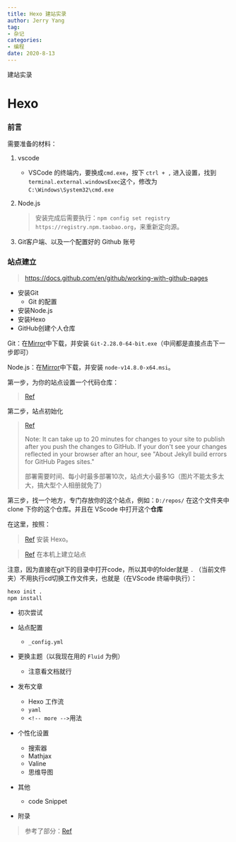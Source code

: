 ```yaml
---
title: Hexo 建站实录
author: Jerry Yang
tag:
- 杂记
categories:
- 编程
date: 2020-8-13
---
```


建站实录

<!-- more -->

# Hexo

### 前言

需要准备的材料：

1. vscode
   - VSCode 的终端内，要换成`cmd.exe`，按下 `ctrl + ,` 进入设置，找到 `terminal.external.windowsExec`这个，修改为 `C:\Windows\System32\cmd.exe`
2. Node.js

   > 安装完成后需要执行：`npm config set registry https://registry.npm.taobao.org`，来重新定向源。

3. Git客户端、以及一个配置好的 Github 账号

### 站点建立

> https://docs.github.com/en/github/working-with-github-pages

- 安装Git
  - Git 的配置
- 安装Node.js
- 安装Hexo
- GitHub创建个人仓库

Git：在[Mirror](https://npm.taobao.org/mirrors/git-for-windows/v2.28.0.windows.1/)中下载，并安装 `Git-2.28.0-64-bit.exe`（中间都是直接点击下一步即可）

Node.js：在[Mirror](https://npm.taobao.org/mirrors/node/latest-v14.x/)中下载，并安装 `node-v14.8.0-x64.msi`。



第一步，为你的站点设置一个代码仓库：

> [Ref](https://docs.github.com/en/github/working-with-github-pages/creating-a-github-pages-site#creating-a-repository-for-your-site)

第二步，站点初始化

> [Ref](https://docs.github.com/en/github/working-with-github-pages/creating-a-github-pages-site#creating-your-site)
>
> Note: It can take up to 20 minutes for changes to your site to publish after you push the changes to GitHub. If your don't see your changes reflected in your browser after an hour, see "About Jekyll build errors for GitHub Pages sites."
>
> 部署需要时间、每小时最多部署10次，站点大小最多1G（图片不能太多太大，搞大型个人相册就免了）

第三步，找一个地方，专门存放你的这个站点，例如：`D:/repos/` 在这个文件夹中 clone 下你的这个仓库。并且在 VScode 中打开这个**仓库**

在这里，按照：

> [Ref](https://hexo.io/zh-cn/docs) 安装 Hexo。

> [Ref](https://hexo.io/zh-cn/docs/setup) 在本机上建立站点

注意，因为直接在git下的目录中打开code，所以其中的folder就是 `.` （当前文件夹）不用执行cd切换工作文件夹，也就是（在VScode 终端中执行）：

```bash
hexo init .
npm install
```

- 初次尝试

- 站点配置
  - `_config.yml`

- 更换主题（以我现在用的 `Fluid` 为例）
  - 注意看文档就行

- 发布文章
  - Hexo 工作流
  - `yaml`
  - `<!-- more -->`用法

- 个性化设置
  - 搜索器
  - Mathjax
  - Valine
  - 思维导图

- 其他
  - code Snippet

- 附录

> 参考了部分：[Ref](https://zhuanlan.zhihu.com/p/26625249)